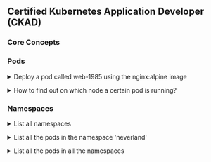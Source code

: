 ## Certified Kubernetes Application Developer (CKAD)

### Core Concepts

### Pods

<details>
<summary>Deploy a pod called web-1985 using the nginx:alpine image</code></summary><br><b>

`kubectl run web-1985 --image=nginx:alpine --restart=Never`
</b></details>

<details>
<summary>How to find out on which node a certain pod is running?</summary><br><b>

`kubectl get po -o wide`
</b></details>

### Namespaces

<details>
<summary>List all namespaces</code></summary><br><b>

kubectl get ns
</b></details>

<details>
<summary>List all the pods in the namespace 'neverland'</code></summary><br><b>

kubectl get po -n neverland
</b></details>

<details>
<summary>List all the pods in all the namespaces</code></summary><br><b>

kubectl get po --all-namespaces
</b></details>
